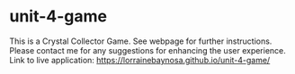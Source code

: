 # unit-4-game
This is a Crystal Collector Game. See webpage for further instructions.
Please contact me for any suggestions for enhancing the user experience.
Link to live application: 
https://lorrainebaynosa.github.io/unit-4-game/
